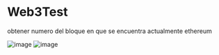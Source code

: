 # Web3Test
obtener numero del bloque en que se encuentra actualmente ethereum

![image](https://user-images.githubusercontent.com/50932052/141593310-95ea0388-321a-42b9-adee-507b71cc903f.jpg)
![image](https://user-images.githubusercontent.com/50932052/141593419-5005d323-c472-4d52-b9af-75125e909283.jpg)
